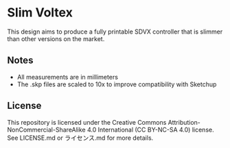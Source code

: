 # Slim Voltex

This design aims to produce a fully printable SDVX controller that is slimmer than other versions on the market. 

## Notes
* All measurements are in millimeters
* The .skp files are scaled to 10x to improve compatibility with Sketchup

## License
This repository is licensed under the Creative Commons Attribution-NonCommercial-ShareAlike 4.0 International (CC BY-NC-SA 4.0) license. See LICENSE.md or ライセンス.md for more details.
